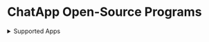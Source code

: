 # ChatApp Open-Source Programs

<details><summary>Supported Apps</summary>
<p>

#### The table below shows all ChatApp apps that are listed in this repo.
   
   | App | Support | Version | Repo |
   | --- | --- | --- | --- |
   | ChatApp | ✔️ | | Alpha 1.0 | N/A |

</p>
</details>
